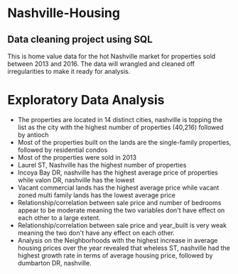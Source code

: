 # Nashville-Housing
## Data cleaning project using SQL
This is home value data for the hot Nashville market for properties sold between 2013 and 2016. The data will wrangled and cleaned off irregularities to make it ready for analysis.

# Exploratory Data Analysis
+ The properties are located in 14 distinct cities, nashville is topping the list as the city with the highest number of properties (40,216) followed by antioch
+ Most of the properties built on the lands are the single-family properties, followed by residential condos 
+ Most of the properties were sold in 2013
+ Laurel ST, Nashville has the highest number of properties
+ Incoya Bay DR, nashville has the highest average price of properties while valon DR, nashville has the lowest
+ Vacant commercial lands has the highest average price while vacant zoned multi family lands has the lowest average price
+ Relationship/correlation between sale price and number of bedrooms appear to be moderate meaning the two variables don't have effect on each other to a large extent.
+  Relationship/correlation between sale price and year_built is very weak meaning the two don't have any effect on each other.
+  Analysis on the Neighborhoods with the highest increase in average housing prices over the year revealed that wheless ST, nashville had the highest growth rate in terms of average housing price, followed by dumbarton DR, nashville.
